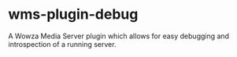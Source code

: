 wms-plugin-debug
================

A Wowza Media Server plugin which allows for easy debugging and introspection of a running server.
